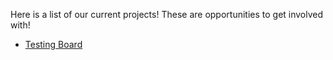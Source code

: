 Here is a list of our current projects! These are opportunities to get involved with!

- [Testing Board](testingboard/testingboard.md)

